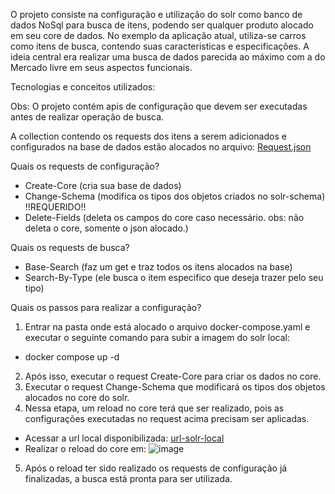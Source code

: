 O projeto consiste na configuração e utilização do solr como banco de dados NoSql para busca de itens, podendo ser qualquer produto alocado em seu core de dados.
No exemplo da aplicação atual, utiliza-se carros como itens de busca, contendo suas caracteristicas e especificações. A ideia central era realizar uma busca de dados
parecida ao máximo com a do Mercado livre em seus aspectos funcionais.

Tecnologias e conceitos utilizados:

Obs: O projeto contém apis de configuração que devem ser executadas antes de realizar operação de busca. 

A collection contendo os requests dos itens a serem adicionados e configurados na base de dados estão alocados no arquivo: <a target="_blank" href="Requests.json" download="Requests.json">Request.json</a>

Quais os requests de configuração?
* Create-Core (cria sua base de dados)
* Change-Schema (modifica os tipos dos objetos criados no solr-schema) !!REQUERIDO!!
* Delete-Fields (deleta os campos do core caso necessário. obs: não deleta o core, somente o json alocado.)

Quais os requests de busca?
* Base-Search (faz um get e traz todos os itens alocados na base)
* Search-By-Type (ele busca o item especifico que deseja trazer pelo seu tipo)

Quais os passos para realizar a configuração?

1. Entrar na pasta onde está alocado o arquivo docker-compose.yaml e executar o seguinte comando para subir a imagem do solr local:
  - docker compose up -d

2. Após isso, executar o request Create-Core para criar os dados no core.
3. Executar o request Change-Schema que modificará os tipos dos objetos alocados no core do solr.
4. Nessa etapa, um reload no core terá que ser realizado, pois as configurações executadas no request acima precisam ser aplicadas.
  - Acessar a url local disponibilizada: [url-solr-local](http://localhost:8983/solr/)
  - Realizar o reload do core em: ![image](https://user-images.githubusercontent.com/73493014/211834898-f9135155-6d9b-4d9b-8bfd-cf101b72faf0.png)
5. Após o reload ter sido realizado os requests de configuração já finalizadas, a busca está pronta para ser utilizada.



